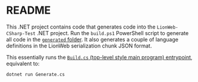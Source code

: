 # README

This .NET project contains code that generates code into the `LionWeb-CSharp-Test` .NET project.
Run the `build.ps1` PowerShell script to generate all code in the [`generated` folder](../../test/LionWeb-CSharp-Test/languages/generated).
It also generates a couple of language definitions in the LionWeb serialization chunk JSON format.

This essentially runs the [`Build.cs` (top-level style main program) entrypoint](./Generate.cs), equivalent to:

```shell
dotnet run Generate.cs
```

